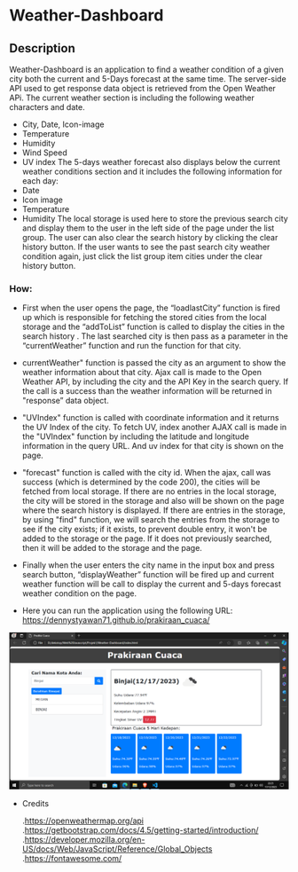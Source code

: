# Weather-Dashboard

## Description

Weather-Dashboard is an application to find a weather condition of a given city both the current and 5-Days forecast at the same time.
The server-side API used to get response data object is retrieved from the Open Weather APi.
The current weather section is including the following weather characters and date.

- City, Date, Icon-image
- Temperature
- Humidity
- Wind Speed
- UV index
  The 5-days weather forecast also displays below the current weather conditions section and it includes the following information for each day:
- Date
- Icon image
- Temperature
- Humidity
  The local storage is used here to store the previous search city and display them to the user in the left side of the page under the list group. The user can also clear the search history by clicking the clear history button.
  If the user wants to see the past search city weather condition again, just click the list group item cities under the clear history button.

### How:

- First when the user opens the page, the “loadlastCity” function is fired up which is responsible for fetching the stored cities from the local storage and the “addToList” function is called to display the cities in the search history . The last searched city is then pass as a parameter in the “currentWeather” function and run the function for that city.
- currentWeather" function is passed the city as an argument to show the weather information about that city. Ajax call is made to the Open Weather API, by including the city and the API Key in the search query. If the call is a success than the weather information will be returned in "response” data object.
- "UVIndex" function is called with coordinate information and it returns the UV Index of the city. To fetch UV, index another AJAX call is made in the "UVIndex" function by including the latitude and longitude information in the query URL. And uv index for that city is shown on the page.
- "forecast" function is called with the city id. When the ajax, call was success (which is determined by the code 200), the cities will be fetched from local storage. If there are no entries in the local storage, the city will be stored in the storage and also will be shown on the page where the search history is displayed. If there are entries in the storage, by using "find" function, we will search the entries from the storage to see if the city exists; if it exists, to prevent double entry, it won't be added to the storage or the page. If it does not previously searched, then it will be added to the storage and the page.
- Finally when the user enters the city name in the input box and press search button, “displayWeather” function will be fired up and current weather function will be call to display the current and 5-days forecast weather condition on the page.

- Here you can run the application using the following URL: https://dennystyawan71.github.io/prakiraan_cuaca/

<img src="image/Gambar.png"/>

- Credits

  .https://openweathermap.org/api
  .https://getbootstrap.com/docs/4.5/getting-started/introduction/
  .https://developer.mozilla.org/en-US/docs/Web/JavaScript/Reference/Global_Objects
  .https://fontawesome.com/
